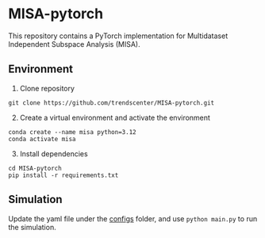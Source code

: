 # MISA-pytorch

This repository contains a PyTorch implementation for Multidataset Independent Subspace Analysis (MISA).

## Environment

1. Clone repository

```
git clone https://github.com/trendscenter/MISA-pytorch.git
```

2. Create a virtual environment and activate the environment

```
conda create --name misa python=3.12
conda activate misa
```

3. Install dependencies

```
cd MISA-pytorch
pip install -r requirements.txt
```

## Simulation

Update the yaml file under the [configs](/configs/) folder, and use `python main.py` to run the simulation.